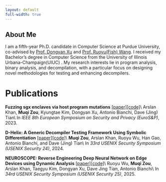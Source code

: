 ```yaml
---
layout: default
full-width: true
---
```


## About Me

I am a fifth-year Ph.D. candidate in Computer Science at Purdue University, co-advised by [Prof. Dongyan Xu](https://www.cs.purdue.edu/homes/dxu/) and [Prof. Ruoyu(Fish) Wang](https://ruoyuwang.me). I received my Bachelor’s degree in Computer Science from the University of Illinois Urbana-Champaign(UIUC) . My research interests lie in program analysis, binary analysis, and decompilation, with a particular focus on designing novel methodologies for testing and enhancing decompilers.

# Publications
**Fuzzing sgx enclaves via host program mutations** [\[paper\]](/assets/files/fuzzsgx.pdf)[\[code\]](https://github.com/purseclab/FuzzSGX)\\
Arslan Khan, **Muqi Zou**, Kyungtae Kim, Dongyan Xu, Antonio Bianchi, Dave (Jing) Tian\\
In _IEEE 8th European Symposium on Security and Privacy (EuroS&P)_, 2023.

**D-Helix: A Generic Decompiler Testing Framework Using Symbolic Differentiation** [\[paper\]](/assets/files/dhelix.pdf)[\[code\]](https://github.com/purseclab/D-helix)\\
**Muqi Zou**, Arslan Khan, Ruoyu Wu, Han Gao, Antonio Bianchi, and Dave (Jing) Tian\\
In _33rd USENIX Security Symposium (USENIX Security 24)_, 2024.

**NEUROSCOPE: Reverse Engineering Deep Neural Network on Edge Devices using Dynamic Analysis** [\[paper\]](/assets/files/dnd2.pdf)[\[code\]](https://github.com/purseclab/NeuroScope)\\
Ruoyu Wu, **Muqi Zou**, Arslan Khan, Taegyu Kim, Dongyan Xu, Dave Jing Tian, Antonio Bianchi\\
In _34rd USENIX Security Symposium (USENIX Security 25)_, 2025.





<!-- # Research Experiences

## Purdue University -->